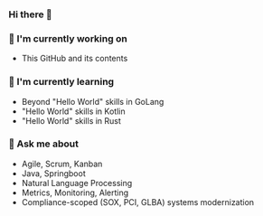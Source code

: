 ### Hi there 👋

### 🔭 I'm currently working on
- This GitHub and its contents

### 🌱 I'm currently learning
- Beyond "Hello World" skills in GoLang
- "Hello World" skills in Kotlin
- "Hello World" skills in Rust

### 💬 Ask me about
- Agile, Scrum, Kanban
- Java, Springboot
- Natural Language Processing
- Metrics, Monitoring, Alerting
- Compliance-scoped (SOX, PCI, GLBA) systems modernization

<!--
**jimmale/jimmale** is a ✨ _special_ ✨ repository because its `README.md` (this file) appears on your GitHub profile.

Here are some ideas to get you started:

- 🔭 I’m currently working on ...
- 🌱 I’m currently learning ...
- 👯 I’m looking to collaborate on ...
- 🤔 I’m looking for help with ...
- 💬 Ask me about ...
- 📫 How to reach me: ...
- 😄 Pronouns: ...
- ⚡ Fun fact: ...
-->
